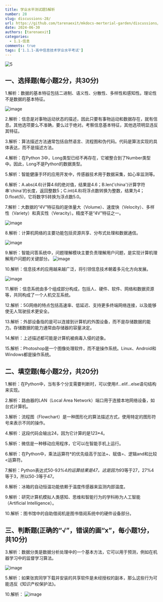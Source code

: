 ```yaml
---
title: 学业水平测试题5解析
number: 28
slug: discussions-28/
url: https://github.com/tarenaexit/mkdocs-merterial-garden/discussions/28
date: 2024-06-30
authors: [tarenaexit]
categories: 
  - 1.1-信息
comments: true
tags: ['1.1.1-高中信息技术学业水平考试']
---
```


![5](https://cdn.ccsyue.com/picx-images-hosting/master/2024/06/5.5fkgjqsyyd.webp)
## 一、选择题(每小题2分，共30分)

1.解析：数据的基本特征包括二进制、语义性、分散性、多样性和感知性。理论性不是数据的基本特征。


![image](https://cdn.ccsyue.com/picx-images-hosting/master/2024/06/image.8dwqn91c41.webp)

2.解析：信息是对事物运动状态的描述，因此只要有事物运动和数据存在，就有信息。其他选项要么不准确，要么过于绝对。考察信息基本特征，其他选项明显违反其特征。

3.解析：算法描述方法通常包括自然语言、流程图和伪代码。代码是算法实现的具体表达，而不是描述方法。

4.解析：在Python 3中，Long类型已经不再存在，它被整合到了Number类型中。因此，Long不是Python的数据类型。

5.解析：智能健康手环的应用开发中，传感器技术用于数据采集，如心率监测等。

6.解析：A.abs(4.6)计算4.6的绝对值，结果是4.6；B.len('china')计算字符串'china'的长度，返回整数5；C.int(4.8)将浮点数转换为整数，结果为4；D.float(5)，它将数字5转换为浮点数5.0。

7.解析：大数据的“4V”特征指的是体量大（Volume）、速度快（Velocity）、多样性（Variety）和真实性（Veracity）。精度不是“4V”特征之一。

![image](https://cdn.ccsyue.com/picx-images-hosting/master/2024/06/image.7ax1cd5lic.webp)


8.解析：计算机网络的主要功能包括资源共享、分布式处理和数据通信。

![image](https://cdn.ccsyue.com/picx-images-hosting/master/2024/06/image.231qpdcp97.webp)


9.解析：智能问答系统中，问题理解模块主要负责理解用户问题，是实现计算机理解用户问题的关键部分。
![image](https://cdn.ccsyue.com/picx-images-hosting/master/2024/06/image.5mnof6fhgr.webp)

10.解析：信息技术的应用越来越广泛，将引领信息技术朝着多元化方向发展。

![image](https://cdn.ccsyue.com/picx-images-hosting/master/2024/06/image.3d4nvout3t.webp)

11.解析：信息系统由多个组成部分构成，包括人、硬件、软件、网络和数据资源等，共同构成了一个人机交互系统。

12.解析：5G网络的特点包括高速率、低延迟、支持更多终端网络连接，以及能够使无人驾驶技术更安全。

13.解析：外部设备指的是可以连接到计算机的外围设备，而不是存储数据的能力。存储数据的能力通常由存储器的容量决定。

14.解析：上述描述都可能是计算机被病毒入侵的迹象。

15.解析：Photoshop是一个图像处理软件，而不是操作系统。Linux、Android和Windows都是操作系统。

## 二、填空题(每小题2分，共20分)

1.解析：在Python中，当有多个分支需要判断时，可以使用if...elif...else语句结构来实现。

2.解析：路由器的LAN（Local Area Network）端口用于连接本地网络设备，如台式计算机。

3.解析：流程图（Flowchart）是一种图形化的算法描述方式，使用特定的图形符号来表示不同的操作。

4.解析：这段代码会输出24，因为它计算的是1*2*3*4。

5.解析：微信是一种移动应用程序，它可以在智能手机上运行。

6.解析：在Python中，乘法运算符*的优先级高于加法+、赋值=、逻辑and和比较<运算符。

7.解析：Python表达式50-9*3%4的运算结果是47。这是因为9*3等于27，27%4等于3，所以50-3等于47。

8.解析：冰箱的自动恒温功能依赖于温度传感器来监测内部温度。

9.解析：研究计算机模拟人类感知、思维和智能行为的学科称为人工智能（Artificial Intelligence）。

10.解析：图书馆中的自助借阅机是图书借阅系统中的硬件设备部分。

## 三、判断题(正确的“√”，错误的画“x”，每小题1分，共10分)

3.解析：数据分类是数据分析处理中的一个基本方法，它可以用于预测，例如在机器学习中的监督学习算法。

![image](https://cdn.ccsyue.com/picx-images-hosting/master/2024/06/image.8ad4pj8onk.webp)

5.解析：如果张宾同学下载并安装的共享软件是未经授权的副本，那么这些行为可能违反《知识产权保护法》。

10.解析：
![image](https://cdn.ccsyue.com/picx-images-hosting/master/2024/06/image.2obebo7h2d.webp)
